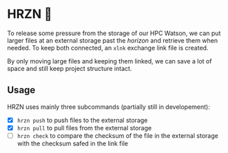 # HRZN 🌅

To release some pressure from the storage of our HPC Watson, we can put larger
files at an external storage past the *horizon* and retrieve them when needed.
To keep both connected, an `xlnk` exchange link file is created.

By only moving large files and keeping them linked, we can save a lot of space
and still keep project structure intact.

## Usage

HRZN uses mainly three subcommands (partially still in developement):

- [x] `hrzn push` to push files to the external storage
- [x] `hrzn pull` to pull files from the external storage
- [ ] `hrzn check` to compare the checksum of the file in the external storage with
  the checksum safed in the link file

